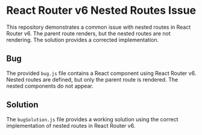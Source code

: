 # React Router v6 Nested Routes Issue

This repository demonstrates a common issue with nested routes in React Router v6.  The parent route renders, but the nested routes are not rendering.  The solution provides a corrected implementation.

## Bug
The provided `bug.js` file contains a React component using React Router v6.  Nested routes are defined, but only the parent route is rendered.  The nested components do not appear.

## Solution
The `bugSolution.js` file provides a working solution using the correct implementation of nested routes in React Router v6.